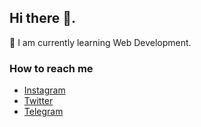 ## Hi there 👋.


🌱 I am currently learning Web Development.

### How to reach me

* [Instagram](https://instagram.com/dr.retr0_o)
* [Twitter](https://twitter.com/Ebinu6)
* [Telegram](https://t.me/EXE0EXE)



